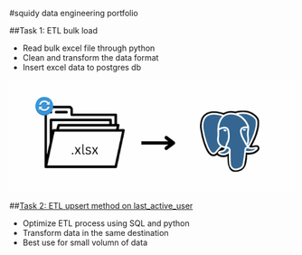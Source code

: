 #squidy
data engineering portfolio


##Task 1: ETL bulk load 
- Read bulk excel file through python
- Clean and transform the data format
- Insert excel data to postgres db


![Target source and its destination](P1.png)

##[Task 2: ETL upsert method on last_active_user](https://github.com/lhhorng/ETL_upsert_method)
- Optimize ETL process using SQL and python
- Transform data in the same destination
- Best use for small volumn of data







